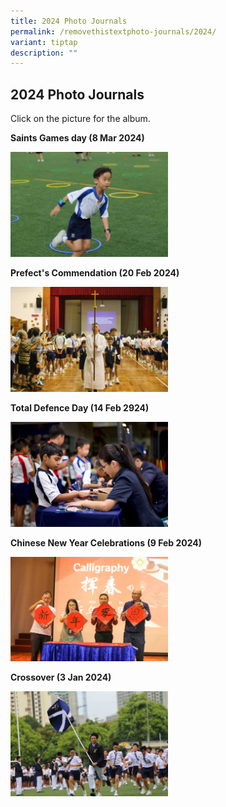 ```yaml
---
title: 2024 Photo Journals
permalink: /removethistextphoto-journals/2024/
variant: tiptap
description: ""
---
```

<h2><strong>2024 Photo Journals</strong></h2>
<p>Click on the picture for the album.</p>
<p></p>
<p></p>
<p><strong>Saints Games day (8 Mar 2024)</strong>
</p>
<p></p>
<p></p><a class="isomer-image-wrapper" href="https://photos.app.goo.gl/x7pE5UDTN1J7gGzi6"><img style="width: 50%;" height="auto" width="100%" alt="" src="/images/Photo journal 2024/saints_games_day_2024_cover_.jpg"></a>
<p></p>
<p></p>
<p><strong>Prefect's Commendation (20 Feb 2024)</strong>
</p>
<p></p>
<p></p><a class="isomer-image-wrapper" href="https://photos.app.goo.gl/9hBmAH9VN44Ln3B16"><img style="width: 50%;" height="auto" width="100%" alt="" src="/images/Photo journal 2024/Prefect_s_comm_2024.jpg"></a>
<p></p>
<p></p>
<p><strong>Total Defence Day (14 Feb 2924)</strong>
</p>
<p></p><a class="isomer-image-wrapper" href="https://photos.app.goo.gl/JbmPfcnKxpLUqFCe6"><img style="width: 50%;" height="auto" width="100%" alt="" src="/images/Photo journal 2024/TDD_cover_photo_2024.jpg"></a>
<p></p>
<p></p>
<p></p>
<p></p>
<p><strong>Chinese New Year Celebrations (9 Feb 2024)</strong>
</p>
<p></p><a class="isomer-image-wrapper" href="https://photos.app.goo.gl/JYnjHMNazZp15pfk7"><img style="width: 50%;" height="auto" width="100%" alt="" src="/images/Photo journal 2024/cny 2024.jpg"></a>
<p></p>
<p></p>
<p></p>
<p></p>
<p><strong>Crossover (3 Jan 2024)</strong>
</p>
<p></p><a class="isomer-image-wrapper" href="https://photos.app.goo.gl/Ae32ygtPyyZbNGYg7"><img style="width: 50%;" height="auto" width="100%" alt="" src="/images/Photo journal 2024/crossover 2024.jpg"></a>
<p></p>